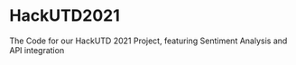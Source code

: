 # HackUTD2021
The Code for our HackUTD 2021 Project, featuring Sentiment Analysis and API integration
